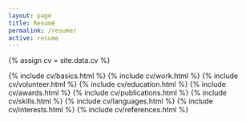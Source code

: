 ```yaml
---
layout: page
title: Resumé
permalink: /resume/
active: resume
---
```


{% assign cv = site.data.cv %}

<div class="entries">
	{% include cv/basics.html %}
	{% include cv/work.html %}
	{% include cv/volunteer.html %}
	{% include cv/education.html %}
	{% include cv/awards.html %}
	{% include cv/publications.html %}
	{% include cv/skills.html %}
	{% include cv/languages.html %}
	{% include cv/interests.html %}
	{% include cv/references.html %}
</div>
